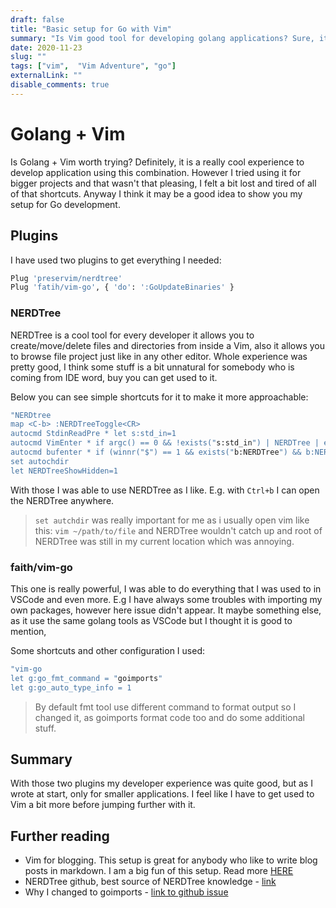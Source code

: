 ```yaml
---
draft: false
title: "Basic setup for Go with Vim"
summary: "Is Vim good tool for developing golang applications? Sure, it may not be the best choice but at the same time it is really fun to work this way, you will feel a bit like in Matrix, which is nice."
date: 2020-11-23
slug: ""
tags: ["vim",  "Vim Adventure", "go"]
externalLink: ""
disable_comments: true
---
```


# Golang + Vim
Is Golang + Vim worth trying? Definitely, it is a really cool experience to develop application using this combination. However I tried using it for bigger projects and that wasn't that pleasing, I felt a bit lost and tired of all of that shortcuts. Anyway I think it may be a good idea to show you my setup for Go development.

## Plugins

I have used two plugins to get everything I needed:
```bash
Plug 'preservim/nerdtree'
Plug 'fatih/vim-go', { 'do': ':GoUpdateBinaries' }
``` 

### NERDTree

NERDTree is a cool tool for every developer it allows you to create/move/delete files and directories from inside a Vim, also it allows you to browse file project just like in any other editor. Whole experience was pretty good, I think some stuff is a bit unnatural for somebody who is coming from IDE word, buy you can get used to it.

Below you can see simple shortcuts for it to make it more approachable:

```bash
"NERDtree
map <C-b> :NERDTreeToggle<CR>
autocmd StdinReadPre * let s:std_in=1
autocmd VimEnter * if argc() == 0 && !exists("s:std_in") | NERDTree | endif
autocmd bufenter * if (winnr("$") == 1 && exists("b:NERDTree") && b:NERDTree.isTabTree()) | q | endif
set autochdir
let NERDTreeShowHidden=1
```

With those I was able to use NERDTree as I like. E.g. with `Ctrl+b` I can open the NERDTree anywhere. 

> `set autchdir` was really important for me as i usually open vim like this: `vim ~/path/to/file` and NERDTree wouldn't catch up and root of NERDTree was still in my current location which was annoying.

### faith/vim-go

This one is really powerful, I was able to do everything that I was used to in VSCode and even more. E.g I have always some troubles with importing my own packages, however here issue didn't appear. It maybe something else, as it use the same golang tools as VSCode but I thought it is good to mention, 

Some shortcuts and other configuration I used:
```bash
"vim-go
let g:go_fmt_command = "goimports"
let g:go_auto_type_info = 1
```

> By default fmt tool use different command to format output so I changed it, as goimports format code too and do some additional stuff.

## Summary

With those two plugins my developer experience was quite good, but as I wrote at start, only for smaller applications. I feel like I have to get used to Vim a bit more before jumping further with it. 

## Further reading

- Vim for blogging. This setup is great for anybody who like to write blog posts in markdown. I am a big fun of this setup. Read more [HERE](/posts/vim/vim-setup-for-blogging/) 
- NERDTree github, best source of NERDTree knowledge - [link](https://github.com/preservim/nerdtree)
- Why I changed to goimports - [link to github issue](https://github.com/fatih/vim-go/issues/207)

